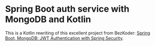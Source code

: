 # Spring Boot auth service with MongoDB and Kotlin
This is a Kotlin rewriting of this excellent project from BezKoder: [Spring Boot, MongoDB: JWT Authentication with Spring Security](https://www.bezkoder.com/spring-boot-jwt-auth-mongodb/).
